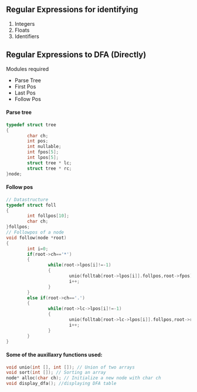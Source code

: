 

## Regular Expressions for identifying
1. Integers
2. Floats
3. Identifiers   

## Regular Expressions to DFA (Directly)

Modules required
* Parse Tree  
* First Pos  
* Last Pos  
* Follow Pos

#### Parse tree

```cpp
typedef struct tree
{
        char ch;
        int pos;
        int nullable;
        int fpos[5];
        int lpos[5];
        struct tree * lc;
        struct tree * rc;
}node;
```

#### Follow pos

```cpp
// Datastructure
typedef struct foll
{
        int follpos[10];
        char ch;
}follpos;
// Followpos of a node
void follow(node *root)
{
        int i=0;
        if(root->ch=='*')
        {
                while(root->lpos[i]!=-1)
                {
                        unio(folltab[root->lpos[i]].follpos,root->fpos);
                        i++;
                }
        }
        else if(root->ch=='.')
        {
                while(root->lc->lpos[i]!=-1)
                {
                        unio(folltab[root->lc->lpos[i]].follpos,root->rc->fpos);
                        i++;
                }
        }
}
```

#### Some of the auxillaxry functions used:

```cpp
void unio(int [], int []); // Union of two arrays
void sort(int []); // Sorting an array
node* alloc(char ch); // Initialize a new node with char ch
void display_dfa(); //displaying DFA table

```
